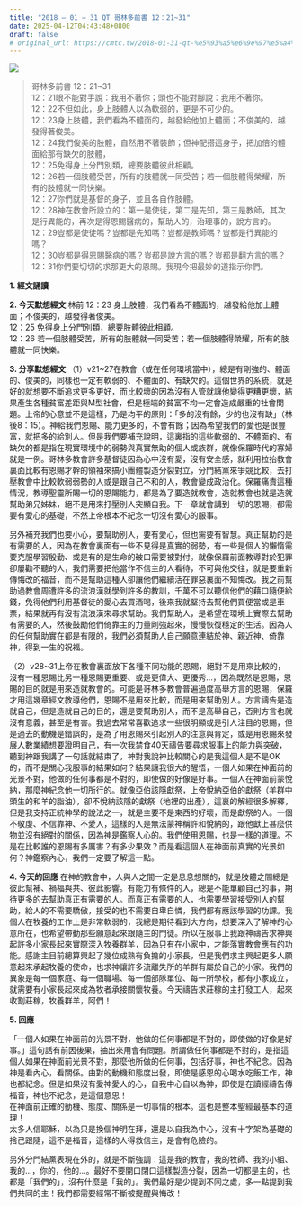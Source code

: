```yaml
---
title: "2018 – 01 – 31 QT 哥林多前書 12：21~31"
date: 2025-04-12T04:43:48+0800
draft: false
# original_url: https://cmtc.tw/2018-01-31-qt-%e5%93%a5%e6%9e%97%e5%a4%9a%e5%89%8d%e6%9b%b8-12%ef%bc%9a2131
---
```


![](/images/qt.jpg)
> 哥林多前書 12：21\~31  
> 12：21眼不能對手說：我用不著你；頭也不能對腳說：我用不著你。  
> 12：22不但如此，身上肢體人以為軟弱的，更是不可少的。  
> 12：23身上肢體，我們看為不體面的，越發給他加上體面；不俊美的，越發得著俊美。  
> 12：24我們俊美的肢體，自然用不著裝飾；但神配搭這身子，把加倍的體面給那有缺欠的肢體，  
> 12：25免得身上分門別類，總要肢體彼此相顧。  
> 12：26若一個肢體受苦，所有的肢體就一同受苦；若一個肢體得榮耀，所有的肢體就一同快樂。  
> 12：27你們就是基督的身子，並且各自作肢體。  
> 12：28神在教會所設立的：第一是使徒，第二是先知，第三是教師，其次是行異能的，再次是得恩賜醫病的，幫助人的，治理事的，說方言的。  
> 12：29豈都是使徒嗎？豈都是先知嗎？豈都是教師嗎？豈都是行異能的嗎？  
> 12：30豈都是得恩賜醫病的嗎？豈都是說方言的嗎？豈都是翻方言的嗎？  
> 12：31你們要切切的求那更大的恩賜。我現今把最妙的道指示你們。

**1. 經文誦讀**

**2.  今天默想經文**
林前 12：23 身上肢體，我們看為不體面的，越發給他加上體面；不俊美的，越發得著俊美。  
12：25 免得身上分門別類，總要肢體彼此相顧。  
12：26 若一個肢體受苦，所有的肢體就一同受苦；若一個肢體得榮耀，所有的肢體就一同快樂。

**3. 分享默想經文**
（1）v21\~27在教會（或在任何環境當中），總是有剛強的、體面的、俊美的，同樣也一定有軟弱的、不體面的、有缺欠的。這個世界的系統，就是好的就想要不斷追求更多更好，而比較壞的因為沒有人管就讓他變得更糟更壞，結果產生各種貧富差距與M型社會，但是極端的貧富不均一定會造成嚴重的社會問題。上帝的心意並不是這樣，乃是均平的原則：「多的沒有餘，少的也沒有缺」（林後8：15）。神給我們恩賜、能力更多的，不會有餘；因為希望我們的愛也是很豐富，就把多的給別人。但是我們要補充說明，這裏指的這些軟弱的、不體面的、有缺欠的都是指在現實環境中的弱勢與真實無助的個人或族群，就像保羅時代的寡婦就是一例。哥林多教會許多基督徒因為心中沒有愛，沒有安全感，就利用拉抬教會裏面比較有恩賜才幹的領袖來搞小團體製造分裂對立，分門結黨來爭競比較，去打壓教會中比較軟弱弱勢的人或是跟自己不和的人，教會變成政治化。保羅痛責這種情況，教導聖靈所賜一切的恩賜能力，都是為了要造就教會，造就教會也就是造就幫助弟兄姊妹，絕不是用來打壓別人突顯自我。下一章就會講到一切的恩賜，都需要有愛心的基礎，不然上帝根本不紀念一切沒有愛心的服事。

另外補充我們也要小心，要幫助別人，要有愛心，但也需要有智慧。真正幫助的是有需要的人，因為在教會裏面有一些不見得是真實的弱勢，有一些是個人的懶惰需要克服學習殷勤、或是有的是生命的破口需要被對付。就像保羅前面教導對於犯罪卻屢勸不聽的人，我們需要把他當作不信主的人看待，不可與他交往，就是要重新傳悔改的福音，而不是幫助這種人卻讓他們繼續活在罪惡裏面不知悔改。我之前幫助過教會周遭許多的流浪漢就學到許多的教訓，千萬不可以聽信他們的藉口隨便給錢，免得他們利用基督徒的愛心去買酒喝，後來我就堅持去幫他們買便當或是車票，結果就再有沒有流浪漢來尋求幫助。我們幫助人，是希望在環境上實際去幫助有需要的人，然後鼓勵他們倚靠主的力量剛強起來，慢慢恢復穩定的生活。因為人的任何幫助實在都是有限的，我們必須幫助人自己願意連結於神、親近神、倚靠神，得到一生的祝福。

（2）v28\~31上帝在教會裏面放下各種不同功能的恩賜，絕對不是用來比較的，沒有一種恩賜比另一種恩賜更重要、或是更偉大、更優秀…，因為既然是恩賜，恩賜的目的就是用來造就教會的。可能是哥林多教會普遍過度高舉方言的恩賜，保羅才用這幾章經文教導他們，恩賜不是用來比較，而是用來幫助別人。方言禱告是造就自己，但是造就自己的目的，還是要幫助別人，而不是高舉自己，否則方言也就沒有意義，甚至是有害。我過去常常喜歡追求一些很明顯或是引人注目的恩賜，但是過去的動機是錯誤的，是為了用恩賜來引起別人的注意與肯定，或是用恩賜來發展人數業績想要證明自己，有一次我禁食40天禱告要尋求服事上的能力與突破，聽到神跟我講了一句話就結束了，神對我說神比較關心的是我這個人是不是OK的，而不是關心我服事的結果如何？結果讓我很大的醒悟，一個人如果在神面前的光景不對，他做的任何事都是不對的，即使做的好像是好事。一個人在神面前蒙悅納，那麼神紀念他一切所行的。就像亞伯該隱獻祭，上帝悅納亞伯的獻祭（羊群中頭生的和羊的脂油），卻不悅納該隱的獻祭（地裡的出產），這裏的解經很多解釋，但是我支持正統神學的說法之一，就是主要不是東西的好壞，而是獻祭的人。一個不敬虔、不信靠神、不愛人，這樣的人是無法蒙神稱許和悅納的，跟他獻上甚麼供物並沒有絕對的關係，因為神是鑑察人心的。我們使用恩賜，也是一樣的道理。不是在比較誰的恩賜有多厲害？有多少果效？而是看這個人在神面前真實的光景如何？神鑑察內心，我們一定要了解這一點。

**4. 今天的回應**
在神的教會中，人與人之間一定是息息想關的，就是肢體之間總是彼此幫補、禍福與共、彼此影響。有能力有條件的人，總是不能單顧自己的事，期待更多的去幫助真正有需要的人。而真正有需要的人，也需要學習接受別人的幫助，給人的不需要驕傲，接受的也不需要自卑自憐，我們都有應該學習的功課。我個人在牧養的工作上是非常軟弱的，我總是期待看到大方向，想要深入了解神的心意所在，也希望帶動那些願意起來跟隨主的門徒。所以在服事上我跟神禱告求神興起許多小家長起來實際深入牧養群羊，因為只有在小家中，才能落實教會應有的功能。感謝主目前總算興起了幾位成熟有負擔的小家長，但是我們求主興起更多人願意起來承起牧養的使命，也求神讓許多流離失所的羊群有屬於自己的小家。我們的異象是每一個家庭、每一個職場、每一個部隊單位、每一所學校，都有小家成立，就需要有小家長起來成為牧者承接關懷牧養。今天禱告求莊稼的主打發工人，起來收割莊稼，牧養群羊，阿們！

**5. 回應**
  
「一個人如果在神面前的光景不對，他做的任何事都是不對的，即使做的好像是好事。」這句話有前因後果，抽出來用會有問題。所謂做任何事都是不對的，是指這個人如果在神面前光景不對，那麼他所做的任何事，包括好事，神也不紀念。因為神是看內心，看關係。由對的動機和態度出發，即使是感恩的心喝水吃飯工作，神也都紀念。但是如果沒有愛神愛人的心，自我中心自以為神，即使是在讀經禱告傳福音，神也不紀念，是這個意思！  
在神面前正確的動機、態度、關係是一切事情的根本。這也是整本聖經最基本的道理！  
太多人信耶穌，以為只是換個神明在拜，還是以自我為中心，沒有十字架為基礎的捨己跟隨，這不是福音，這樣的人得救信主，是會有危險的。

另外分門結黨表現在外的，就是不斷強調：這是我的教會，我的牧師、我的小組、我的…，你的，他的…。最好不要開口閉口這樣製造分裂，因為一切都是主的，也都是「我們的」，沒有什麼是「我的」。我們最好是少提到不同之處，多一點提到我們共同的主！我們都需要經常不斷被提醒與悔改！
